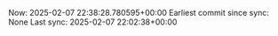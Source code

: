 Now: 2025-02-07 22:38:28.780595+00:00 Earliest commit since sync: None Last sync: 2025-02-07 22:02:38+00:00
